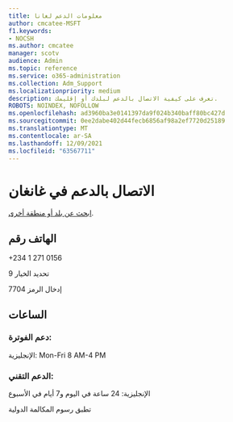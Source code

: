 ```yaml
---
title: معلومات الدعم لغانا
author: cmcatee-MSFT
f1.keywords:
- NOCSH
ms.author: cmcatee
manager: scotv
audience: Admin
ms.topic: reference
ms.service: o365-administration
ms.collection: Adm_Support
ms.localizationpriority: medium
description: تعرف على كيفية الاتصال بالدعم لبلدك أو إقليمك.
ROBOTS: NOINDEX, NOFOLLOW
ms.openlocfilehash: ad3960ba3e0141397da9f024b340baff80bc427d
ms.sourcegitcommit: 0ee2dabe402d44fecb6856af98a2ef7720d25189
ms.translationtype: MT
ms.contentlocale: ar-SA
ms.lasthandoff: 12/09/2021
ms.locfileid: "63567711"
---
```

# <a name="contact-support-for-ghana"></a>الاتصال بالدعم في غانغان

[ابحث عن بلد أو منطقة أخرى](../get-help-support.md).

## <a name="phone-number"></a>الهاتف رقم
+234 1 271 0156

تحديد الخيار 9

إدخال الرمز 7704

## <a name="hours"></a>الساعات
### <a name="billing-support"></a>دعم الفوترة:

الإنجليزية: Mon-Fri 8 AM-4 PM

### <a name="technical-support"></a>الدعم التقني:

الإنجليزية: 24 ساعة في اليوم و7 أيام في الأسبوع

تطبق رسوم المكالمة الدولية
